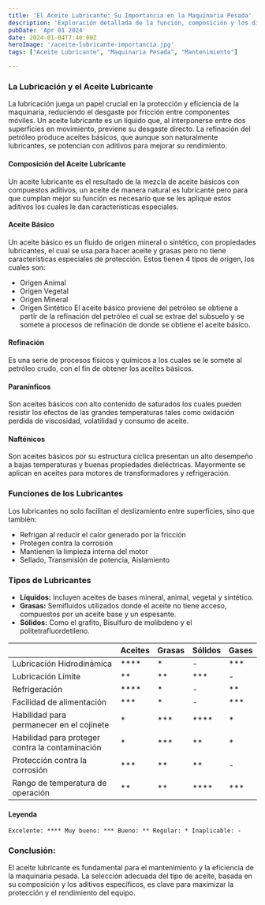 ```yaml
---
title: 'El Aceite Lubricante: Su Importancia en la Maquinaria Pesada'
description: 'Exploración detallada de la función, composición y los diferentes tipos de aceite lubricante, junto con sus aditivos, para el mantenimiento óptimo de maquinaria'
pubDate: 'Apr 01 2024'
date: 2024-01-04T7:40:00Z
heroImage: '/aceite-lubricante-importancia.jpg'
tags: ["Aceite Lubricante", "Maquinaria Pesada", "Mantenimiento"]

---
```

### La Lubricación y el Aceite Lubricante
La lubricación juega un papel crucial en la protección y eficiencia de la maquinaria, reduciendo el desgaste por fricción entre componentes móviles. Un aceite lubricante es un líquido que, al interponerse entre dos superficies en movimiento, previene su desgaste directo. La refinación del petróleo produce aceites básicos, que aunque son naturalmente lubricantes, se potencian con aditivos para mejorar su rendimiento.
#### Composición del Aceite Lubricante
Un aceite lubricante es el resultado de la mezcla de aceite básicos con compuestos aditivos, un aceite de manera natural es lubricante pero para que cumplan mejor su función es necesario que se les aplique estos aditivos los cuales le dan características especiales.
#### Aceite Básico
Un aceite básico es un fluido de origen mineral o sintético, con propiedades lubricantes, el cual se usa para hacer aceite y grasas pero no tiene características especiales de protección.
Estos tienen 4 tipos de origen, los cuales son:
- Origen Animal
- Origen Vegetal
- Origen Mineral
- Origen Sintético
El aceite básico proviene del petróleo se obtiene a partir de la refinación del petróleo el cual se extrae del subsuelo y se somete a procesos de refinación de donde se obtiene el aceite básico.

#### Refinación
Es una serie de procesos físicos y químicos a los cuales se le somete al petróleo crudo, con el fin de obtener los aceites básicos.
#### Paranínficos
Son aceites básicos con alto contenido de saturados los cuales pueden resistir los efectos de las grandes temperaturas tales como oxidación perdida de viscosidad, volatilidad y consumo de aceite.
#### Nafténicos
Son aceites básicos por su estructura cíclica presentan un alto desempeño a bajas temperaturas y buenas propiedades dieléctricas. Mayormente se aplican en aceites para motores de transformadores y refrigeración.
### Funciones de los Lubricantes
Los lubricantes no solo facilitan el deslizamiento entre superficies, sino que también:
- Refrigan al reducir el calor generado por la fricción
- Protegen contra la corrosión
- Mantienen la limpieza interna del motor
- Sellado, Transmisión de potencia, Aislamiento
### Tipos de Lubricantes
- **Líquidos:** Incluyen aceites de bases mineral, animal, vegetal y sintético.
- **Grasas:** Semifluidos utilizados donde el aceite no tiene acceso, compuestos por un aceite base y un espesante.
- **Sólidos:** Como el grafito, Bisulfuro de molibdeno y el politetrafluordetileno.

|                         | Aceites| Grasas  | Sólidos| Gases|
|-------------------------| -------|---------|--------|------|
|Lubricación Hidrodinámica|****|*|-|***|
|Lubricación Límite|**|**|***|-|
|Refrigeración|****|* |-|**|
|Facilidad de alimentación|***|*|-|***|
|Habilidad para permanecer en el cojinete|*|***|****|*|
|Habilidad para proteger contra la contaminación|*|***|**|*|
|Protección contra la corrosión|***|**|**|-|
|Rango de temperatura de operación|**|**|****|***|

#### Leyenda
```
Excelente: **** Muy bueno: *** Bueno: ** Regular: * Inaplicable: - 
```

### Conclusión:
El aceite lubricante es fundamental para el mantenimiento y la eficiencia de la maquinaria pesada. La selección adecuada del tipo de aceite, basada en su composición y los aditivos específicos, es clave para maximizar la protección y el rendimiento del equipo.